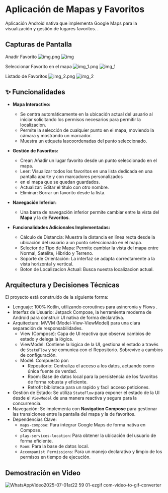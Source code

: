 #  Aplicación de Mapas y Favoritos

Aplicación Android nativa que implementa Google Maps para la visualización y gestión de lugares favoritos. 
.

##  Capturas de Pantalla
Anadir Favorito
![img.png](img.png)
![img](https://github.com/user-attachments/assets/5bc3f6c5-17e1-4584-bbd7-f0b5506d18d7)


Seleccionar Favorito en el mapa
![img_1.png](img_1.png)
![img_1](https://github.com/user-attachments/assets/3a83561a-1417-4162-8d40-c9861919e8e2)


Listado de Favoritos
![img_2.png](img_2.png)
![img_2](https://github.com/user-attachments/assets/018bb278-f54c-4835-a7ba-c3db47b547bd)

## ✨ Funcionalidades

*   **Mapa Interactivo:**
    *   Se centra automáticamente en la ubicación actual del usuario al iniciar solicitando los permisos necesarios 
        para permitir la localizacion.
    *   Permite la selección de cualquier punto en el mapa, moviendo la cámara y mostrando un marcador.
    *   Muestra un etiqueta lascoordenadas del punto seleccionado.

*   **Gestión de Favoritos:**
    *   Crear: Añadir un lugar favorito desde un punto seleccionado en el mapa.
    *   Leer: Visualizar todos los favoritos en una lista dedicada en una pantalla aparte y con marcadores personalizados 
    *    en el mapa que se quedan guardados.
    *   Actualizar: Editar el título con otro nombre.
    *   Eliminar: Borrar un favorito desde la lista.

*   **Navegación Inferior:**
    *   Una barra de navegación inferior permite cambiar entre la vista del **Mapa** y la de **Favoritos**.

*   **Funcionalidades Adicionales Implementadas:**
    *   Cálculo de Distancia: Muestra la distancia en línea recta desde la ubicación del usuario a un punto seleccionado en el mapa.
    *   Selector de Tipo de Mapa: Permite cambiar la vista del mapa entre Normal, Satélite, Híbrido y Terreno.
    *   Soporte de Orientación: La interfaz se adapta correctamente a la vista horizontal y vertical.
    *   Boton de Localizacion Actual: Busca nuestra localizacion actual.


##  Arquitectura y Decisiones Técnicas

El proyecto está construido de la siguiente forma:

*   Lenguaje: 100% Kotlin, utilizando coroutines para asincronía y Flows .
*   Interfaz de Usuario: Jetpack Compose, la herramienta moderna de Android para construir UI nativa de forma declarativa.
*   Arquitectura: MVVM (Model-View-ViewModel) para una clara separación de responsabilidades.
    *   View (Compose): Capa de UI reactiva que observa cambios de estado y delega la lógica.
    *   ViewModel: Contiene la lógica de la UI, gestiona el estado a través de `StateFlow` y se comunica con el Repositorio. Sobrevive a cambios de configuración.
    *   Model: Compuesto por:
        *   Repositorio: Centraliza el acceso a los datos, actuando como única fuente de verdad.
        *   Room: Base de datos local para la persistencia de los favoritos de forma robusta y eficiente.
        *    Retrofit biblioteca para un rapido y facil acceso peticiones.
*    Gestión de Estado: Se utiliza `StateFlow` para exponer el estado de la UI desde el `ViewModel` de una manera reactiva y segura para la concurrencia.
*   Navegación: Se implementa con **Navigation Compose** para gestionar las transiciones entre la pantalla del mapa y la de favoritos.
*   Dependencias Clave:
    *   `maps-compose`: Para integrar Google Maps de forma nativa en Compose.
    *   `play-services-location`: Para obtener la ubicación del usuario de forma eficiente.
    *   `Room`: Para la base de datos local.
    *   `Accompanist Permissions`: Para un manejo declarativo y limpio de los permisos en tiempo de ejecución.

##  Demostración en Video

![WhatsAppVideo2025-07-01at22 59 01-ezgif com-video-to-gif-converter](https://github.com/user-attachments/assets/86259afc-4389-4351-9817-f7fec442160d)


